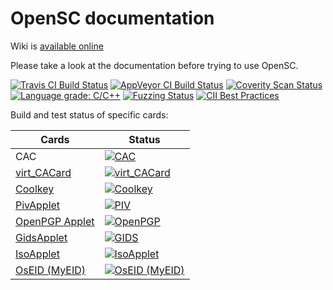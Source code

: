 # OpenSC documentation

Wiki is [available online](https://github.com/OpenSC/OpenSC/wiki)

Please take a look at the documentation before trying to use OpenSC.

[![Travis CI Build Status](https://travis-ci.org/OpenSC/OpenSC.svg)](https://travis-ci.org/OpenSC/OpenSC/branches)
[![AppVeyor CI Build Status](https://ci.appveyor.com/api/projects/status/github/OpenSC/OpenSC?branch=master&svg=true)](https://ci.appveyor.com/project/LudovicRousseau/OpenSC/branch/master)
[![Coverity Scan Status](https://scan.coverity.com/projects/4026/badge.svg)](https://scan.coverity.com/projects/4026)
[![Language grade: C/C++](https://img.shields.io/lgtm/grade/cpp/g/OpenSC/OpenSC.svg?logo=lgtm&logoWidth=18)](https://lgtm.com/projects/g/OpenSC/OpenSC/context:cpp)
[![Fuzzing Status](https://oss-fuzz-build-logs.storage.googleapis.com/badges/opensc.svg)](https://bugs.chromium.org/p/oss-fuzz/issues/list?sort=-opened&can=1&q=proj:opensc)
[![CII Best Practices](https://bestpractices.coreinfrastructure.org/projects/3908/badge)](https://bestpractices.coreinfrastructure.org/projects/3908)

Build and test status of specific cards:

| Cards                                                               | Status                                                                                                                            |
|---------------------------------------------------------------------|-----------------------------------------------------------------------------------------------------------------------------------|
| CAC                                                                 | [![CAC](https://gitlab.com/redhat-crypto/OpenSC/badges/cac/pipeline.svg)](https://gitlab.com/redhat-crypto/OpenSC/pipelines)         |
| [virt_CACard](https://github.com/OpenSC/OpenSC/tree/virt_cacard)                                                         | [![virt_CACard](https://travis-ci.org/OpenSC/OpenSC.svg)](https://travis-ci.org/OpenSC/OpenSC/branches)        |
| [Coolkey](https://github.com/dogtagpki/coolkey/tree/master/applet)  | [![Coolkey](https://gitlab.com/redhat-crypto/OpenSC/badges/coolkey/pipeline.svg)](https://gitlab.com/redhat-crypto/OpenSC/pipelines) |
| [PivApplet](https://github.com/arekinath/PivApplet)                 | [![PIV](https://travis-ci.org/OpenSC/OpenSC.svg)](https://travis-ci.org/OpenSC/OpenSC/branches)                                   |
| [OpenPGP Applet](https://github.com/Yubico/ykneo-openpgp/)          | [![OpenPGP](https://travis-ci.org/OpenSC/OpenSC.svg)](https://travis-ci.org/OpenSC/OpenSC/branches)                               |
| [GidsApplet](https://github.com/vletoux/GidsApplet/)                | [![GIDS](https://travis-ci.org/OpenSC/OpenSC.svg)](https://travis-ci.org/OpenSC/OpenSC/branches)                                  |
| [IsoApplet](https://github.com/philipWendland/IsoApplet/)           | [![IsoApplet](https://travis-ci.org/OpenSC/OpenSC.svg)](https://travis-ci.org/OpenSC/OpenSC/branches)                             |
| [OsEID (MyEID)](https://sourceforge.net/projects/oseid/)            | [![OsEID (MyEID)](https://travis-ci.org/OpenSC/OpenSC.svg)](https://travis-ci.org/OpenSC/OpenSC/branches)                         |
